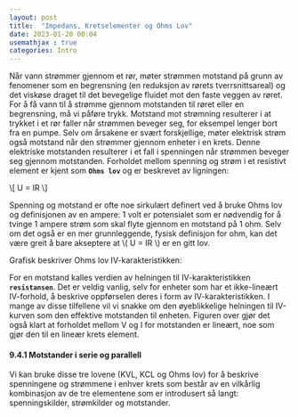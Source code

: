 ```yaml
---
layout: post
title:  "Impedans, Kretselementer og Ohms Lov"
date: 2023-01-20 00:04
usemathjax : true
categories: Intro
---
```


Når vann strømmer gjennom et rør, møter strømmen motstand på grunn av fenomener som en begrensning (en reduksjon av rørets tverrsnittsareal) og det viskøse draget til det bevegelige fluidet mot den faste veggen av røret. For å få vann til å strømme gjennom motstanden til røret eller en begrensning, må vi påføre trykk. Motstand mot strømning resulterer i at trykket i et rør faller når strømmen beveger seg, for eksempel lenger bort fra en pumpe.
Selv om årsakene er svært forskjellige, møter elektrisk strøm også motstand når den strømmer gjennom enheter i en krets. Denne elektriske motstanden resulterer i et fall i spenningen når strømmen beveger seg gjennom motstanden.
Forholdet mellom spenning og strøm i et resistivt element er kjent som **`Ohms lov`** og er beskrevet av ligningen:

\\[ U = IR \\]

Spenning og motstand er ofte noe sirkulært definert ved å bruke Ohms lov og definisjonen av en ampere: 1 volt er potensialet som er nødvendig for å tvinge 1 ampere
strøm som skal flyte gjennom en motstand på 1 ohm. Selv om det også er en mer grunnleggende,
fysisk definisjon for ohm, kan det være greit å bare akseptere at \\( U = IR \\) er en gitt lov.

Grafisk beskriver Ohms lov IV-karakteristikken:

For en motstand kalles verdien av helningen til IV-karakteristikken **`resistansen`**. Det er veldig vanlig, selv for enheter som har et ikke-lineært IV-forhold, å beskrive oppførselen deres i form av IV-karakteristikken. I mange av disse tilfellene vil vi snakke om den øyeblikkelige helningen til IV-kurven som den effektive motstanden til enheten. Figuren over gjør det også klart at forholdet mellom V og I for motstanden er lineært, noe som gjør den til en lineær krets
element.

#### 9.4.1 Motstander i serie og parallell

Vi kan bruke disse tre lovene (KVL, KCL og Ohms lov) for å beskrive spenningene og strømmene i enhver krets som består av en vilkårlig kombinasjon av de tre elementene som er introdusert så langt: spenningskilder, strømkilder og motstander.